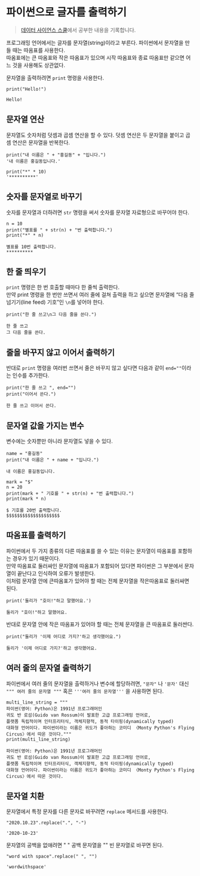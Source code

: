 # 파이썬으로 글자를 출력하기
> [데이터 사이언스 스쿨](https://datascienceschool.net/01%20python/02.03%20%ED%8C%8C%EC%9D%B4%EC%8D%AC%EC%9C%BC%EB%A1%9C%20%EA%B8%80%EC%9E%90%EB%A5%BC%20%EC%B6%9C%EB%A0%A5%ED%95%98%EA%B8%B0.html)에서 공부한 내용을 기록합니다.

프로그래밍 언어에서는 글자를 문자열(string)이라고 부른다. 파이썬에서 문자열을 만들 때는 따옴표를 사용한다.  
따옴표에는 큰 따옴표와 작은 따옴표가 있으며 시작 따옴표와 종료 따옴표만 같으면 어느 것을 사용해도 상관없다.

문자열을 출력하려면 `print` 명령을 사용한다.

```
print("Hello!")

Hello!
```

## 문자열 연산
문자열도 숫자처럼 덧셈과 곱셈 연산을 할 수 있다. 덧셈 연산은 두 문자열을 붙이고 곱셈 연산은 문자열을 반복한다.

```
print("내 이름은 " + "홍길동" + "입니다.")
'내 이름은 홍길동입니다.'

print("*" * 10)
'**********'
```

## 숫자를 문자열로 바꾸기
숫자를 문자열과 더하려면 `str` 명령을 써서 숫자를 문자열 자료형으로 바꾸어야 한다.

```
n = 10
print("별표를 " + str(n) + "번 출력합니다.")
print("*" * n)

별표를 10번 출력합니다.
**********
```

## 한 줄 띄우기
`print` 명령은 한 번 호출할 때마다 한 줄씩 출력한다.  
만약 print 명령을 한 번만 쓰면서 여러 줄에 걸쳐 출력을 하고 싶으면 문자열에 “다음 줄 넘기기(line feed) 기호”인 `\n`를 넣어야 한다.

```
print("한 줄 쓰고\n그 다음 줄을 쓴다.")

한 줄 쓰고
그 다음 줄을 쓴다.
```

## 줄을 바꾸지 않고 이어서 출력하기
반대로 `print` 명령을 여러번 쓰면서 줄은 바꾸지 않고 싶다면 다음과 같이 `end=""`이라는 인수를 추가한다.

```
print("한 줄 쓰고 ", end="")
print("이어서 쓴다.")

한 줄 쓰고 이어서 쓴다.
```

## 문자열 값을 가지는 변수
변수에는 숫자뿐만 아니라 문자열도 넣을 수 있다.

```
name = "홍길동"
print("내 이름은 " + name + "입니다.")

내 이름은 홍길동입니다.
```

```
mark = "$"
n = 20
print(mark + " 기호를 " + str(n) + "번 출력합니다.")
print(mark * n)

$ 기호를 20번 출력합니다.
$$$$$$$$$$$$$$$$$$$$
```

## 따옴표를 출력하기
파이썬에서 두 가지 종류의 다른 따옴표를 쓸 수 있는 이유는 문자열이 따옴표를 포함하는 경우가 있기 때문이다.  
만약 따옴표로 둘러싸인 문자열에 따옴표가 포함되어 있다면 파이썬은 그 부분에서 문자열이 끝난다고 인식하여 오류가 발생한다.  
이처럼 문자열 안에 큰따옴표가 있어야 할 때는 전체 문자열을 작은따옴표로 둘러싸면 된다.

```
print('둘리가 "호이!"하고 말했어요.')

둘리가 "호이!"하고 말했어요.
```

반대로 문자열 안에 작은 따옴표가 있어야 할 때는 전체 문자열을 큰 따옴표로 둘러싼다.

```
print("둘리가 '이제 어디로 가지?'하고 생각했어요.")

둘리가 '이제 어디로 가지?'하고 생각했어요.
```

## 여러 줄의 문자열 출력하기
파이썬에서 여러 줄의 문자열을 출력하거나 변수에 할당하려면, `"문자"` 나 `'문자'` 대신 `""" 여러 줄의 문자열 """` 혹은 `'''여러 줄의 문자열'''` 을 사용하면 된다.

```
multi_line_string = """
파이썬(영어: Python)은 1991년 프로그래머인 
귀도 반 로섬(Guido van Rossum)이 발표한 고급 프로그래밍 언어로,
플랫폼 독립적이며 인터프리터식, 객체지향적, 동적 타이핑(dynamically typed) 
대화형 언어이다. 파이썬이라는 이름은 귀도가 좋아하는 코미디 〈Monty Python's Flying 
Circus〉에서 따온 것이다."""
print(multi_line_string)

파이썬(영어: Python)은 1991년 프로그래머인 
귀도 반 로섬(Guido van Rossum)이 발표한 고급 프로그래밍 언어로,
플랫폼 독립적이며 인터프리터식, 객체지향적, 동적 타이핑(dynamically typed) 
대화형 언어이다. 파이썬이라는 이름은 귀도가 좋아하는 코미디 〈Monty Python's Flying 
Circus〉에서 따온 것이다.
```

## 문자열 치환
문자열에서 특정 문자를 다른 문자로 바꾸려면 `replace` 메서드를 사용한다.

```
"2020.10.23".replace(".", "-")

'2020-10-23'
```

문자열의 공백을 없애려면 " " 공백 문자열을 "" 빈 문자열로 바꾸면 된다.

```
"word with space".replace(" ", "")

'wordwithspace'
```
